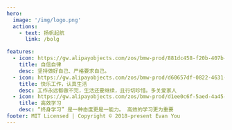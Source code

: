 ```yaml
---
hero:
  image: '/img/logo.png'
  actions:
    - text: 扬帆起航
      link: /bolg

features:
  - icon: https://gw.alipayobjects.com/zos/bmw-prod/881dc458-f20b-407b-947a-95104b5ec82b/k79dm8ih_w144_h144.png
    title: 自信自律
    desc: 坚持做好自己、严格要求自己。
  - icon: https://gw.alipayobjects.com/zos/bmw-prod/d60657df-0822-4631-9d7c-e7a869c2f21c/k79dmz3q_w126_h126.png
    title: 快乐工作，认真生活
    desc: 工作永远都做不完，生活还要继续，且行切珍惜。多关爱家人
  - icon: https://gw.alipayobjects.com/zos/bmw-prod/d1ee0c6f-5aed-4a45-a507-339a4bfe076c/k7bjsocq_w144_h144.png
    title: 高效学习
    desc: “终身学习” 是一种态度更是一能力。 高效的学习更为重要
footer: MIT Licensed | Copyright © 2018-present Evan You
---
```

